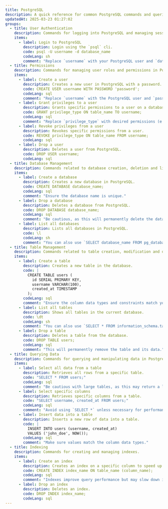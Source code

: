 ```yaml
---
title: PostgreSQL
description: A quick reference for common PostgreSQL commands and queries.
updatedAt: 2025-03-23 01:27:02
groups:
  - title: User Authentication
    description: Commands for logging into PostgreSQL and managing sessions.
    items:
      - label: Login to PostgreSQL
        description: Login using the `psql` cli.
        code: psql -U username -d database_name
        codeLang: sh
        comment: "Replace `username` with your PostgreSQL user and `database_name` with your desired database."
  - title: Permissions
    description: Commands for managing user roles and permissions in PostgreSQL.
    items:
      - label: Create a user
        description: Creates a new user in PostgreSQL with a password.
        code: CREATE USER username WITH PASSWORD 'password';
        codeLang: sql
        comment: "Replace `username` with the PostgreSQL user and `password` with their password."
      - label: Grant privileges to a user
        description: Grants specific permissions to a user on a database.
        code: GRANT privilege_type ON table_name TO username;
        codeLang: sql
        comment: "Replace `privilege_type` with desired permissions (e.g., SELECT, INSERT, UPDATE)."
      - label: Revoke privileges from a user
        description: Revokes specific permissions from a user.
        code: REVOKE privilege_type ON table_name FROM username;
        codeLang: sql
      - label: Drop a user
        description: Deletes a user from PostgreSQL.
        code: DROP USER username;
        codeLang: sql
  - title: Database Management
    description: Commands related to database creation, deletion and listing.
    items:
      - label: Create a database
        description: Creates a new database in PostgreSQL.
        code: CREATE DATABASE database_name;
        codeLang: sql
        comment: "Ensure the database name is unique."
      - label: Drop a database
        description: Deletes a database from PostgreSQL.
        code: DROP DATABASE database_name;
        codeLang: sql
        comment: "Be cautious, as this will permanently delete the database."
      - label: List all databases
        description: Lists all databases in PostgreSQL.
        code: \l
        codeLang: sh
        comment: "You can also use `SELECT database_name FROM pg_database;` for a more detailed output."
  - title: Table Management
    description: Commands related to table creation, modification and deletion.
    items:
      - label: Create a table
        description: Creates a new table in the database.
        code: |
          CREATE TABLE users (
            id SERIAL PRIMARY KEY,
            username VARCHAR(100),
            created_at TIMESTAMP
          );
        codeLang: sql
        comment: "Ensure the column data types and constraints match your needs."
      - label: List all tables
        description: Shows all tables in the current database.
        code: \dt
        codeLang: sh
        comment: "You can also use `SELECT * FROM information_schema.tables;` for more info."
      - label: Drop a table
        description: Deletes a table from the database.
        code: DROP TABLE users;
        codeLang: sql
        comment: "This will permanently remove the table and its data."
  - title: Querying Data
    description: Commands for querying and manipulating data in PostgreSQL.
    items:
      - label: Select all data from a table
        description: Retrieves all rows from a specific table.
        code: "SELECT * FROM users;"
        codeLang: sql
        comment: "Be cautious with large tables, as this may return a lot of data."
      - label: Select specific columns
        description: Retrieves specific columns from a table.
        code: "SELECT username, created_at FROM users;"
        codeLang: sql
        comment: "Avoid using `SELECT *` unless necessary for performance reasons."
      - label: Insert data into a table
        description: Inserts a new row of data into a table.
        code: |
          INSERT INTO users (username, created_at)
          VALUES ('john_doe', NOW());
        codeLang: sql
        comment: "Make sure values match the column data types."
  - title: Indexing
    description: Commands for creating and managing indexes.
    items:
      - label: Create an index
        description: Creates an index on a specific column to speed up queries.
        code: CREATE INDEX index_name ON table_name (column_name);
        codeLang: sql
        comment: "Indexes improve query performance but may slow down inserts/updates."
      - label: Drop an index
        description: Deletes an index.
        code: DROP INDEX index_name;
        codeLang: sql
---
```

